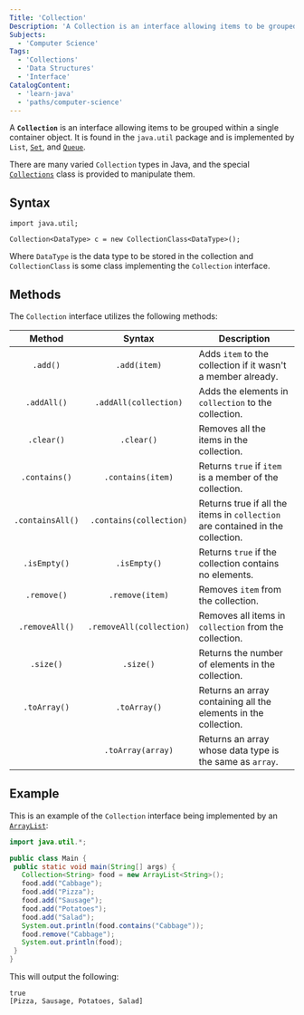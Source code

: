 ```yaml
---
Title: 'Collection'
Description: 'A Collection is an interface allowing items to be grouped within a single container object.'
Subjects:
  - 'Computer Science'
Tags:
  - 'Collections'
  - 'Data Structures'
  - 'Interface'
CatalogContent:
  - 'learn-java'
  - 'paths/computer-science'
---
```


A **`Collection`** is an interface allowing items to be grouped within a single container object. It is found in the `java.util` package and is implemented by `List`, [`Set`](https://www.codecademy.com/resources/docs/java/set), and [`Queue`](https://www.codecademy.com/resources/docs/java/queue).

There are many varied `Collection` types in Java, and the special [`Collections`](https://www.codecademy.com/resources/docs/java/collections) class is provided to manipulate them.

## Syntax

```pseudo
import java.util;

Collection<DataType> c = new CollectionClass<DataType>();
```

Where `DataType` is the data type to be stored in the collection and `CollectionClass` is some class implementing the `Collection` interface.

## Methods

The `Collection` interface utilizes the following methods:

|      Method      |          Syntax          | Description                                                                    |
| :--------------: | :----------------------: | ------------------------------------------------------------------------------ |
|     `.add()`     |       `.add(item)`       | Adds `item` to the collection if it wasn't a member already.                   |
|   `.addAll()`    |  `.addAll(collection)`   | Adds the elements in `collection` to the collection.                           |
|    `.clear()`    |        `.clear()`        | Removes all the items in the collection.                                       |
|  `.contains()`   |    `.contains(item)`     | Returns `true` if `item` is a member of the collection.                        |
| `.containsAll()` | `.contains(collection)`  | Returns true if all the items in `collection` are contained in the collection. |
|   `.isEmpty()`   |       `.isEmpty()`       | Returns `true` if the collection contains no elements.                         |
|   `.remove()`    |     `.remove(item)`      | Removes `item` from the collection.                                            |
|  `.removeAll()`  | `.removeAll(collection)` | Removes all items in `collection` from the collection.                         |
|    `.size()`     |        `.size()`         | Returns the number of elements in the collection.                              |
|   `.toArray()`   |       `.toArray()`       | Returns an array containing all the elements in the collection.                |
|                  |    `.toArray(array)`     | Returns an array whose data type is the same as `array`.                       |

## Example

This is an example of the `Collection` interface being implemented by an [`ArrayList`](https://www.codecademy.com/resources/docs/java/array-list):

```java
import java.util.*;

public class Main {
 public static void main(String[] args) {
   Collection<String> food = new ArrayList<String>();
   food.add("Cabbage");
   food.add("Pizza");
   food.add("Sausage");
   food.add("Potatoes");
   food.add("Salad");
   System.out.println(food.contains("Cabbage"));
   food.remove("Cabbage");
   System.out.println(food);
 }
}
```

This will output the following:

```shell
true
[Pizza, Sausage, Potatoes, Salad]
```
